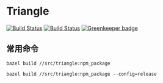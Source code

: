 # Triangle

[![Build Status](https://travis-ci.com/LinBoLen/triangle.svg?token=GrAszzpvUziQMLDcLucq&branch=master)](https://travis-ci.com/LinBoLen/triangle)
[![Build Status](https://github.com/gradii/triangle/workflows/CI/badge.svg)](https://github.com/gradii/triangle/actions?query=workflow%3ACI)
[![Greenkeeper badge](https://badges.greenkeeper.io/gradii/triangle.svg)](https://greenkeeper.io/)


## 常用命令
```
bazel build //src/triangle:npm_package
```

```
bazel build //src/triangle:npm_package --config=release
```
